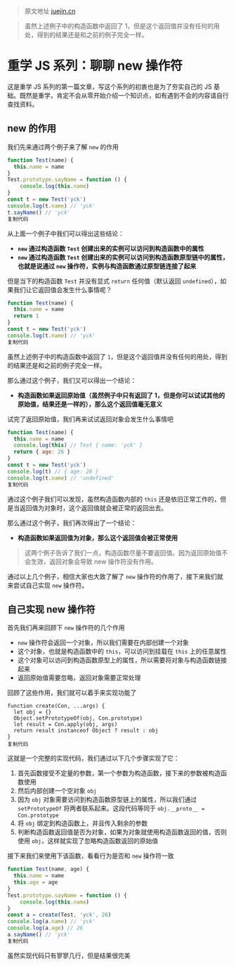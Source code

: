 > 原文地址 [juejin.cn](https://juejin.cn/post/6844903789070123021)

> 虽然上述例子中的构造函数中返回了 1，但是这个返回值并没有任何的用处，得到的结果还是和之前的例子完全一样。

重学 JS 系列：聊聊 new 操作符
===================

这是重学 JS 系列的第一篇文章，写这个系列的初衷也是为了夯实自己的 JS 基础。既然是重学，肯定不会从零开始介绍一个知识点，如有遇到不会的内容请自行查找资料。

new 的作用
-------

我们先来通过两个例子来了解 `new` 的作用

```js
function Test(name) {
  this.name = name
}
Test.prototype.sayName = function () {
    console.log(this.name)
}
const t = new Test('yck')
console.log(t.name) // 'yck'
t.sayName() // 'yck'
复制代码
```

从上面一个例子中我们可以得出这些结论：

* **`new` 通过构造函数 `Test` 创建出来的实例可以访问到构造函数中的属性**
* **`new` 通过构造函数 `Test` 创建出来的实例可以访问到构造函数原型链中的属性，也就是说通过 `new` 操作符，实例与构造函数通过原型链连接了起来**

但是当下的构造函数 `Test` 并没有显式 `return` 任何值（默认返回 `undefined`），如果我们让它返回值会发生什么事情呢？

```js
function Test(name) {
  this.name = name
  return 1
}
const t = new Test('yck')
console.log(t.name) // 'yck'
复制代码
```

虽然上述例子中的构造函数中返回了 `1`，但是这个返回值并没有任何的用处，得到的结果还是和之前的例子完全一样。

那么通过这个例子，我们又可以得出一个结论：

* **构造函数如果返回原始值（虽然例子中只有返回了 1，但是你可以试试其他的原始值，结果还是一样的），那么这个返回值毫无意义**

试完了返回原始值，我们再来试试返回对象会发生什么事情吧

```js
function Test(name) {
  this.name = name
  console.log(this) // Test { name: 'yck' }
  return { age: 26 }
}
const t = new Test('yck')
console.log(t) // { age: 26 }
console.log(t.name) // 'undefined'
复制代码
```

通过这个例子我们可以发现，虽然构造函数内部的 `this` 还是依旧正常工作的，但是当返回值为对象时，这个返回值就会被正常的返回出去。

那么通过这个例子，我们再次得出了一个结论：

* **构造函数如果返回值为对象，那么这个返回值会被正常使用**

> 这两个例子告诉了我们一点，构造函数尽量不要返回值。因为返回原始值不会生效，返回对象会导致 new 操作符没有作用。

通过以上几个例子，相信大家也大致了解了 `new` 操作符的作用了，接下来我们就来尝试自己实现 `new` 操作符。

自己实现 new 操作符
------------

首先我们再来回顾下 `new` 操作符的几个作用

* `new` 操作符会返回一个对象，所以我们需要在内部创建一个对象
* 这个对象，也就是构造函数中的 `this`，可以访问到挂载在 `this` 上的任意属性
* 这个对象可以访问到构造函数原型上的属性，所以需要将对象与构造函数链接起来
* 返回原始值需要忽略，返回对象需要正常处理

回顾了这些作用，我们就可以着手来实现功能了

```
function create(Con, ...args) {
  let obj = {}
  Object.setPrototypeOf(obj, Con.prototype)
  let result = Con.apply(obj, args)
  return result instanceof Object ? result : obj
}
复制代码
```

这就是一个完整的实现代码，我们通过以下几个步骤实现了它：

1. 首先函数接受不定量的参数，第一个参数为构造函数，接下来的参数被构造函数使用
2. 然后内部创建一个空对象 `obj`
3. 因为 `obj` 对象需要访问到构造函数原型链上的属性，所以我们通过 `setPrototypeOf` 将两者联系起来。这段代码等同于 `obj.__proto__ = Con.prototype`
4. 将 `obj` 绑定到构造函数上，并且传入剩余的参数
5. 判断构造函数返回值是否为对象，如果为对象就使用构造函数返回的值，否则使用 `obj`，这样就实现了忽略构造函数返回的原始值

接下来我们来使用下该函数，看看行为是否和 `new` 操作符一致

```js
function Test(name, age) {
  this.name = name
  this.age = age
}
Test.prototype.sayName = function () {
    console.log(this.name)
}
const a = create(Test, 'yck', 26)
console.log(a.name) // 'yck'
console.log(a.age) // 26
a.sayName() // 'yck'
复制代码
```

虽然实现代码只有寥寥几行，但是结果很完美

